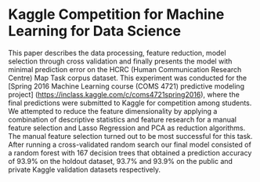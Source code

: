 # Kaggle Competition for Machine Learning for Data Science

This paper describes the data processing, feature reduction, model selection
through cross validation and finally presents the model with minimal prediction error
on the HCRC (Human Communication Research Centre) Map Task corpus dataset. This
experiment was conducted for the [Spring 2016 Machine Learning course (COMS 4721)
predictive modeling project] (https://inclass.kaggle.com/c/coms4721spring2016), where the final predictions were submitted to Kaggle for competition
among students. We attempted to reduce the feature dimensionality by applying
a combination of descriptive statistics and feature research for a manual feature selection
and Lasso Regression and PCA as reduction algorithms. The manual feature selection
turned out to be most successful for this task. After running a cross-validated random
search our final model consisted of a random forest with 167 decision trees that obtained
a prediction accuracy of 93.9% on the holdout dataset, 93.7% and 93.9% on the public and
private Kaggle validation datasets respectively.
